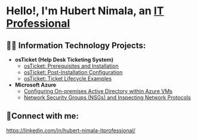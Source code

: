 <h1>Hello!, I'm Hubert Nimala, an <a href="https://linkedin.com/in/hubert-nimala-itprofessional/">IT Professional </a></h1>

<h2>👨‍💻 Information Technology Projects:</h2>

- <b>osTicket (Help Desk Ticketing System)</b>
  - [osTicket: Prerequisites and Installation](https://github.com/hnimala6/osticket-prereqs)
  - [osTicket: Post-Installation Configuration](https://github.com/hnimala6/post-install-config)
  - [osTicket: Ticket Lifecycle Examples](https://github.com/hnimala6/ticket-lifecycle)
- <b>Microsoft Azure</b>
  - [Configuring On-premises Active Directory within Azure VMs](https://github.com/hnimala6/configure-ad)
  - [Network Security Groups (NSGs) and Inspecting Network Protocols](https://github.com/hnimala6/azure-network-protocols)

<h2>🤳Connect with me:</h2>

https://linkedin.com/in/hubert-nimala-itprofessional/

